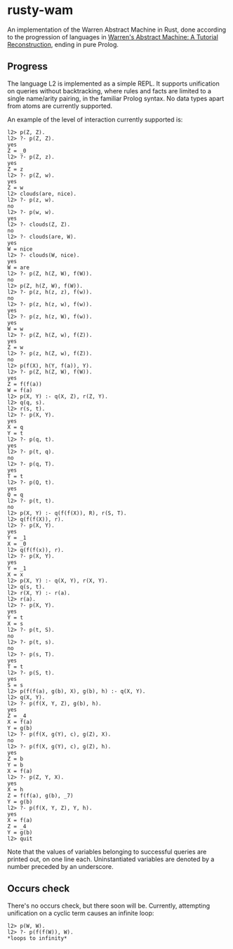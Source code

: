 # rusty-wam

An implementation of the Warren Abstract Machine in Rust, done
according to the progression of languages in [Warren's Abstract
Machine: A Tutorial
Reconstruction](http://wambook.sourceforge.net/wambook.pdf), ending in
pure Prolog.

## Progress

The language L2 is implemented as a simple REPL. It supports
unification on queries without backtracking, where rules and facts are
limited to a single name/arity pairing, in the familiar Prolog
syntax. No data types apart from atoms are currently supported.

An example of the level of interaction currently supported is:

```
l2> p(Z, Z).
l2> ?- p(Z, Z).
yes
Z = _0
l2> ?- p(Z, z).
yes
Z = z
l2> ?- p(Z, w).
yes
Z = w
l2> clouds(are, nice).
l2> ?- p(z, w).
no
l2> ?- p(w, w).
yes
l2> ?- clouds(Z, Z).
no
l2> ?- clouds(are, W).
yes
W = nice
l2> ?- clouds(W, nice).
yes
W = are
l2> ?- p(Z, h(Z, W), f(W)).
no
l2> p(Z, h(Z, W), f(W)).
l2> ?- p(z, h(z, z), f(w)).
no
l2> ?- p(z, h(z, w), f(w)).
yes
l2> ?- p(z, h(z, W), f(w)).
yes
W = w
l2> ?- p(Z, h(Z, w), f(Z)).
yes
Z = w
l2> ?- p(z, h(Z, w), f(Z)).
no
l2> p(f(X), h(Y, f(a)), Y).
l2> ?- p(Z, h(Z, W), f(W)).
yes
Z = f(f(a))
W = f(a)
l2> p(X, Y) :- q(X, Z), r(Z, Y).
l2> q(q, s).
l2> r(s, t).
l2> ?- p(X, Y).
yes
X = q
Y = t
l2> ?- p(q, t).
yes
l2> ?- p(t, q).
no
l2> ?- p(q, T).
yes
T = t
l2> ?- p(Q, t).
yes
Q = q
l2> ?- p(t, t).
no
l2> p(X, Y) :- q(f(f(X)), R), r(S, T).
l2> q(f(f(X)), r).
l2> ?- p(X, Y).
yes
Y = _1
X = _0
l2> q(f(f(x)), r).
l2> ?- p(X, Y).
yes
Y = _1
X = x
l2> p(X, Y) :- q(X, Y), r(X, Y).
l2> q(s, t).
l2> r(X, Y) :- r(a).
l2> r(a).
l2> ?- p(X, Y).
yes
Y = t
X = s
l2> ?- p(t, S).
no
l2> ?- p(t, s).
no
l2> ?- p(s, T).
yes
T = t
l2> ?- p(S, t).
yes
S = s
l2> p(f(f(a), g(b), X), g(b), h) :- q(X, Y).
l2> q(X, Y).
l2> ?- p(f(X, Y, Z), g(b), h).
yes
Z = _4
X = f(a)
Y = g(b)
l2> ?- p(f(X, g(Y), c), g(Z), X).
no
l2> ?- p(f(X, g(Y), c), g(Z), h).
yes
Z = b
Y = b
X = f(a)
l2> ?- p(Z, Y, X).
yes
X = h
Z = f(f(a), g(b), _7)
Y = g(b)
l2> ?- p(f(X, Y, Z), Y, h).
yes
X = f(a)
Z = _4
Y = g(b)
l2> quit
```

Note that the values of variables belonging to successful queries are
printed out, on one line each. Uninstantiated variables are denoted by
a number preceded by an underscore.

## Occurs check

There's no occurs check, but there soon will be. Currently, attempting
unification on a cyclic term causes an infinite loop:

```
l2> p(W, W).
l2> ?- p(f(f(W)), W).
*loops to infinity*
```